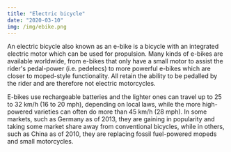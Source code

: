 ```yaml
---
title: "Electric bicycle"
date: "2020-03-10"
img: /img/ebike.png
---
```


An electric bicycle also known as an e-bike is a bicycle with an integrated electric motor which can be used for propulsion. Many kinds of e-bikes are available worldwide, from e-bikes that only have a small motor to assist the rider's pedal-power (i.e. pedelecs) to more powerful e-bikes which are closer to moped-style functionality. All retain the ability to be pedalled by the rider and are therefore not electric motorcycles.

E-bikes use rechargeable batteries and the lighter ones can travel up to 25 to 32 km/h (16 to 20 mph), depending on local laws, while the more high-powered varieties can often do more than 45 km/h (28 mph). In some markets, such as Germany as of 2013, they are gaining in popularity and taking some market share away from conventional bicycles, while in others, such as China as of 2010, they are replacing fossil fuel-powered mopeds and small motorcycles.

